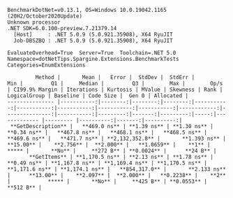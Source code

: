 
    BenchmarkDotNet=v0.13.1, OS=Windows 10.0.19042.1165 (20H2/October2020Update)
    Unknown processor
    .NET SDK=6.0.100-preview.7.21379.14
      [Host]     : .NET 5.0.9 (5.0.921.35908), X64 RyuJIT
      Job-DBSZBQ : .NET 5.0.9 (5.0.921.35908), X64 RyuJIT

    EvaluateOverhead=True  Server=True  Toolchain=.NET 5.0  
    Namespace=dotNetTips.Spargine.Extensions.BenchmarkTests  Categories=EnumExtensions  

             Method |       Mean |   Error |  StdDev |  StdErr |        Min |         Q1 |     Median |         Q3 |        Max |        Op/s | CI99.9% Margin | Iterations | Kurtosis | MValue | Skewness | Rank | LogicalGroup | Baseline | Code Size |  Gen 0 | Allocated |
    --------------- |-----------:|--------:|--------:|--------:|-----------:|-----------:|-----------:|-----------:|-----------:|------------:|---------------:|-----------:|---------:|-------:|---------:|-----:|------------- |--------- |----------:|-------:|----------:|
     **GetDescription** |   **469.0 ns** | **1.39 ns** | **1.30 ns** | **0.34 ns** |   **467.8 ns** |   **468.1 ns** |   **468.5 ns** |   **469.6 ns** |   **471.7 ns** | **2,132,352.8** |       **1.393 ns** |      **15.00** |    **2.756** |  **2.000** |   **1.0659** |    **1** |            ***** |       **No** |     **272 B** | **0.0024** |      **24 B** |
           **GetItems** | **1,170.5 ns** | **2.13 ns** | **1.78 ns** | **0.49 ns** | **1,167.8 ns** | **1,169.4 ns** | **1,170.5 ns** | **1,171.6 ns** | **1,174.1 ns** |   **854,317.0** |       **2.133 ns** |      **13.00** |    **2.097** |  **2.000** |   **0.2238** |    **2** |            ***** |       **No** |     **425 B** | **0.0553** |     **512 B** |
